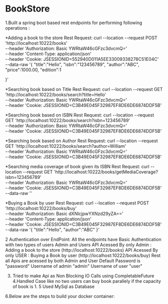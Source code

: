 # BookStore

1.Built a spring boot based rest endpoints for performing following operations :

*Adding a book to the store 
Rest Request:
curl --location --request POST 'http://localhost:10222/books' \
--header 'Authorization: Basic YWRtaW46cGFzc3dvcmQ=' \
--header 'Content-Type: application/json' \
--header 'Cookie: JSESSIONID=552940D011A5EE33009338278C51E04C' \
--data-raw '{
	"title":"Hello",
	"isbn":"123456789",
	"author":"ABC",
	"price":1000.00,
	"edition":1
	
}'


*Searching book based on Title
Rest Request:
curl --location --request GET 'http://localhost:10222/books/search?title=Hello' \
--header 'Authorization: Basic YWRtaW46cGFzc3dvcmQ=' \
--header 'Cookie: JSESSIONID=C3B49E045F32987EF8DE6DE6874DDF5B'



*Searching book based on ISBN
Rest Request:
curl --location --request GET 'http://localhost:10222/books/search?isbn=123456789' \
--header 'Authorization: Basic YWRtaW46cGFzc3dvcmQ=' \
--header 'Cookie: JSESSIONID=C3B49E045F32987EF8DE6DE6874DDF5B'



*Searching book based on Author
Rest Request:
curl --location --request GET 'http://localhost:10222/books/search?author=William' \
--header 'Authorization: Basic YWRtaW46cGFzc3dvcmQ=' \
--header 'Cookie: JSESSIONID=C3B49E045F32987EF8DE6DE6874DDF5B'



*Searching media coverage of book given its ISBN
Rest Request:
curl --location --request GET 'http://localhost:10222/books/getMediaCoverage?isbn=123456789' \
--header 'Authorization: Basic YWRtaW46cGFzc3dvcmQ=' \
--header 'Cookie: JSESSIONID=C3B49E045F32987EF8DE6DE6874DDF5B' \
--data-raw ''



*Buying a Book by user
Rest Request:
curl --location --request POST 'http://localhost:10222/books/buy' \
--header 'Authorization: Basic dXNlcjpwYXNzd29yZA==' \
--header 'Content-Type: application/json' \
--header 'Cookie: JSESSIONID=C3B49E045F32987EF8DE6DE6874DDF5B' \
--data-raw '{
"title":"Hello",
"author":"ABC"
}'


2 Authentication over EndPoint:
All the endpoints have Basic Authentication with two types of users Admin and Users 
API Acessed By only Admin : Adding a book to the store (http://localhost:10222/books)
API Acessed By only USER : Buying a Book by user (http://localhost:10222/books/buy)
Rest all Apis are acessed by both Admin and User
Default Password is "password"
Username of admin "admin"
Username of user "user"


3. Tried to make Api as Non Blocking IO Calls using CompletableFuture
4.Handled Case like no two users can buy book parallely if the capacity of book is 1.
5 Used MySql as Database

6.Below are the steps to build your docker container:
